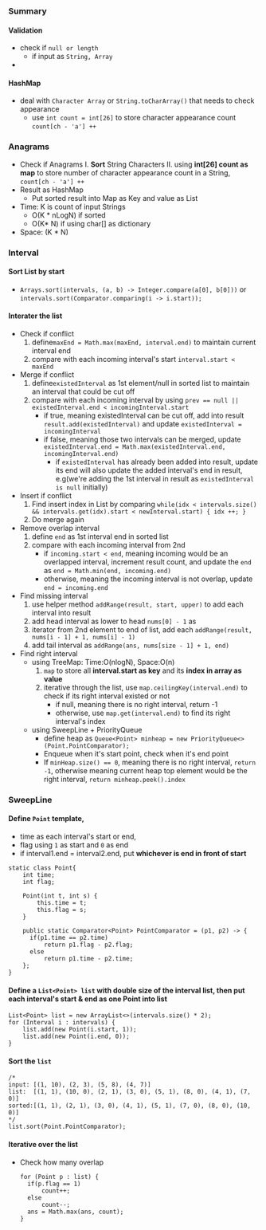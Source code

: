 ### Summary
#### Validation
 - check if `null or length`
	 - if input as `String, Array`
 - 
#### HashMap
- deal with `Character Array` or `String.toCharArray()` that needs to check appearance
	- use `int count = int[26]` to store character appearance count `count[ch - 'a'] ++`
###  Anagrams
- Check if Anagrams
	I. **Sort** String Characters 
	II. using **int[26] count as map** to store number of character appearance count in a String, `count[ch - 'a'] ++`
- Result as HashMap
	- Put sorted result into Map as Key and value as List<String>
- Time: K is count of input Strings
	- O(K * nLogN)  if sorted
	- O(K* N) if using char[] as dictionary
- Space: (K * N)
### Interval
#### Sort List by start 
- `Arrays.sort(intervals, (a, b) -> Integer.compare(a[0], b[0]))` or `intervals.sort(Comparator.comparing(i -> i.start));`
#### Interater the list
- Check if conflict
	1. define`maxEnd = Math.max(maxEnd, interval.end)` to maintain current interval end
	2. compare with each incoming interval's start `interval.start < maxEnd`
- Merge if conflict
	1. define`existedInterval` as 1st element/null in sorted list to maintain an interval that could be cut off
	2. compare with each incoming interval by using `prev == null || existedInterval.end < incomingInterval.start`
		- if true, meaning existedInterval can be cut off, add into result `result.add(existedInterval)` and update `existedInterval = incomingInterval`
		- if false, meaning those two intervals can be merged, update `existedInterval.end = Math.max(existedInterval.end, incomingInterval.end)`
			-  if `existedInterval` has already been added into result, update its end will also update the added interval's end in result, e.g(we're adding the 1st interval in result as `existedInterval is null` initially)
- Insert if conflict
	1. Find insert index in List by comparing `while(idx < intervals.size() && intervals.get(idx).start < newInterval.start) { idx ++; }`
	2. Do merge again
- Remove overlap interval
	1. define `end` as 1st interval end in sorted list 
	2. compare with each incoming interval from 2nd
		- if `incoming.start < end`, meaning incoming would be an overlapped interval, increment result count, and update the `end` as `end = Math.min(end, incoming.end)`
		- otherwise, meaning the incoming interval is not overlap, update `end = incoming.end`
- Find missing interval
	1. use helper method `addRange(result, start, upper)` to add each interval into result
	2. add head interval as lower to head `nums[0] - 1` as 
	3. iterator from 2nd element to end of list, add each `addRange(result, nums[i - 1] + 1, nums[i] - 1)`
	4. add tail interval as `addRange(ans, nums[size - 1] + 1, end)`
- Find right interval
	- using TreeMap: Time:O(nlogN), Space:O(n)
		1. `map` to store all **interval.start as key** and its **index in array as value**
		2. iterative through the list, use `map.ceilingKey(interval.end)` to check if its right interval existed or not
			- if null, meaning there is no right interval, return -1
			- otherwise, use `map.get(interval.end)` to find its right interval's index
	- using SweepLine + PriorityQueue
		- define heap as `Queue<Point> minheap = new PriorityQueue<>(Point.PointComparator);`
		- Enqueue when it's start point, check when it's end point
		- If `minHeap.size() == 0`, meaning there is no right interval, `return -1`, otherwise meaning current heap top element would be the right interval, `return minheap.peek().index`
### SweepLine
#### Define `Point` template, 
- time as each interval's start or end, 
- flag using `1` as start and `0` as end
- if interval1.end = interval2.end, put **whichever is end in front of start**
```
static class Point{  
    int time;  
    int flag;  
  
    Point(int t, int s) {  
	    this.time = t;  
        this.flag = s;  
    }  
  
    public static Comparator<Point> PointComparator = (p1, p2) -> {  
	  if(p1.time == p2.time)  
		  return p1.flag - p2.flag;  
      else  
		  return p1.time - p2.time;  
    };  
}
```
#### Define a `List<Point> list` with **double size of the interval list**, then put **each interval's start & end as one Point** into list
```
List<Point> list = new ArrayList<>(intervals.size() * 2);
for (Interval i : intervals) {  
    list.add(new Point(i.start, 1));  
    list.add(new Point(i.end, 0));  
}
```
#### **Sort** the `list`
```
/*
input: [(1, 10), (2, 3), (5, 8), (4, 7)]
list:  [(1, 1), (10, 0), (2, 1), (3, 0), (5, 1), (8, 0), (4, 1), (7, 0)]
sorted:[(1, 1), (2, 1), (3, 0), (4, 1), (5, 1), (7, 0), (8, 0), (10, 0)]
*/
list.sort(Point.PointComparator);
```
#### Iterative over the list
- Check how many overlap
	```
  for (Point p : list) {  
	  if(p.flag == 1)  
		  count++;  
      else  
		  count--;  
      ans = Math.max(ans, count);  
	}
	```
<!--stackedit_data:
eyJoaXN0b3J5IjpbLTU3NjYyMTAyNCwtMTYxNDU2ODYyNywxMz
YzMTQ3MTIsLTM4MDEyOTUzMSw3Mjg2MDU4NjgsLTEwOTIxMTQw
NTUsMTYxMTUwOTAwNywxMDAwNzk3MTY0LDM3NTYyODIxNywtMT
g1MzUxNDg2NCwtMjMzNjYzOTc1LDI5MDQ2Mzk1LC0xNTYyNTky
ODcwLC01MDAzNTgxMTVdfQ==
-->